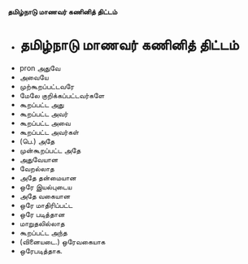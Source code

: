 **தமிழ்நாடு மாணவர் கணினித் திட்டம்**
- # தமிழ்நாடு மாணவர் கணினித் திட்டம்
- pron அதுவே
- அவையே
- முற்கூறப்பட்டவரே
- மேலே குறிக்கப்பட்டவர்களே
- கூறப்பட்ட அது
- கூறப்பட்ட அவர்
- கூறப்பட்ட அவை
- கூறப்பட்ட அவர்கள்
- (பெ.) அதே
- முன்கூறப்பட்ட அதே
- அதுவேயான
- வேறல்லாத
- அதே தன்மையான
- ஒரே இயல்புடைய
- அதே வகையான
- ஒரே மாதிரிப்பட்ட
- ஒரே படித்தான
- மாறுதலில்லாத
- கூறப்பட்ட அந்த
- (வினையடை.) ஒரேவகையாக
- ஒரேபடித்தாக.

